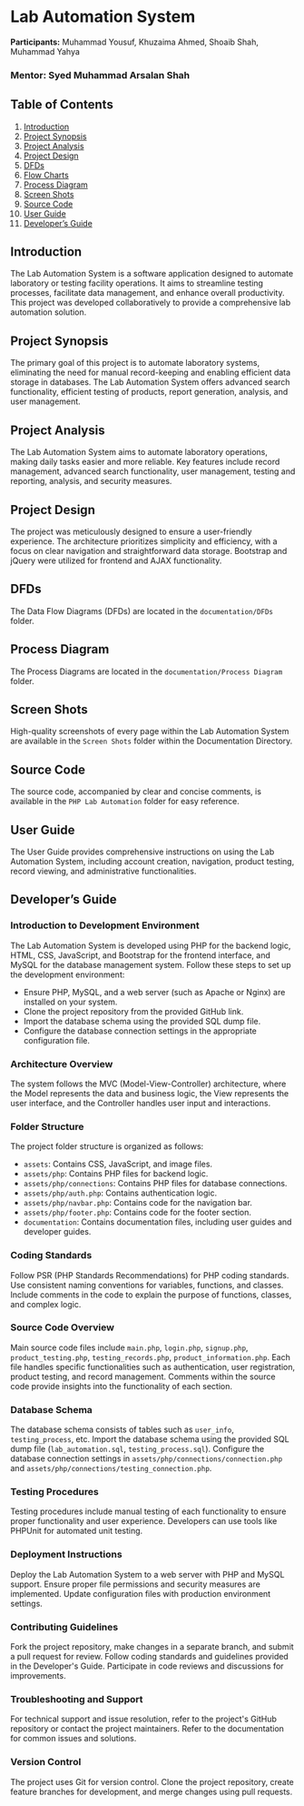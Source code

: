 # Lab Automation System

**Participants:** Muhammad Yousuf, Khuzaima Ahmed, Shoaib Shah, Muhammad Yahya
### **Mentor:** Syed Muhammad Arsalan Shah

## Table of Contents

1. [Introduction](#introduction)
2. [Project Synopsis](#project-synopsis)
3. [Project Analysis](#project-analysis)
4. [Project Design](#project-design)
5. [DFDs](#dfds)
6. [Flow Charts](#flow-charts)
7. [Process Diagram](#process-diagram)
8. [Screen Shots](#screen-shots)
9. [Source Code](#source-code)
10. [User Guide](#user-guide)
11. [Developer’s Guide](#developers-guide)

## Introduction
The Lab Automation System is a software application designed to automate laboratory or testing facility operations. It aims to streamline testing processes, facilitate data management, and enhance overall productivity. This project was developed collaboratively to provide a comprehensive lab automation solution.

## Project Synopsis
The primary goal of this project is to automate laboratory systems, eliminating the need for manual record-keeping and enabling efficient data storage in databases. The Lab Automation System offers advanced search functionality, efficient testing of products, report generation, analysis, and user management.

## Project Analysis
The Lab Automation System aims to automate laboratory operations, making daily tasks easier and more reliable. Key features include record management, advanced search functionality, user management, testing and reporting, analysis, and security measures.

## Project Design
The project was meticulously designed to ensure a user-friendly experience. The architecture prioritizes simplicity and efficiency, with a focus on clear navigation and straightforward data storage. Bootstrap and jQuery were utilized for frontend and AJAX functionality.

## DFDs
The Data Flow Diagrams (DFDs) are located in the `documentation/DFDs` folder.

## Process Diagram
The Process Diagrams are located in the `documentation/Process Diagram` folder.

## Screen Shots
High-quality screenshots of every page within the Lab Automation System are available in the `Screen Shots` folder within the Documentation Directory.

## Source Code
The source code, accompanied by clear and concise comments, is available in the `PHP Lab Automation` folder for easy reference.

## User Guide
The User Guide provides comprehensive instructions on using the Lab Automation System, including account creation, navigation, product testing, record viewing, and administrative functionalities.

## Developer’s Guide
### Introduction to Development Environment
The Lab Automation System is developed using PHP for the backend logic, HTML, CSS, JavaScript, and Bootstrap for the frontend interface, and MySQL for the database management system. Follow these steps to set up the development environment:
- Ensure PHP, MySQL, and a web server (such as Apache or Nginx) are installed on your system.
- Clone the project repository from the provided GitHub link.
- Import the database schema using the provided SQL dump file.
- Configure the database connection settings in the appropriate configuration file.

### Architecture Overview
The system follows the MVC (Model-View-Controller) architecture, where the Model represents the data and business logic, the View represents the user interface, and the Controller handles user input and interactions.

### Folder Structure
The project folder structure is organized as follows:
- `assets`: Contains CSS, JavaScript, and image files.
- `assets/php`: Contains PHP files for backend logic.
- `assets/php/connections`: Contains PHP files for database connections.
- `assets/php/auth.php`: Contains authentication logic.
- `assets/php/navbar.php`: Contains code for the navigation bar.
- `assets/php/footer.php`: Contains code for the footer section.
- `documentation`: Contains documentation files, including user guides and developer guides.

### Coding Standards
Follow PSR (PHP Standards Recommendations) for PHP coding standards. Use consistent naming conventions for variables, functions, and classes. Include comments in the code to explain the purpose of functions, classes, and complex logic.

### Source Code Overview
Main source code files include `main.php`, `login.php`, `signup.php`, `product_testing.php`, `testing_records.php`, `product_information.php`. Each file handles specific functionalities such as authentication, user registration, product testing, and record management. Comments within the source code provide insights into the functionality of each section.

### Database Schema
The database schema consists of tables such as `user_info`, `testing_process`, etc. Import the database schema using the provided SQL dump file (`lab_automation.sql`, `testing_process.sql`). Configure the database connection settings in `assets/php/connections/connection.php` and `assets/php/connections/testing_connection.php`.

### Testing Procedures
Testing procedures include manual testing of each functionality to ensure proper functionality and user experience. Developers can use tools like PHPUnit for automated unit testing.

### Deployment Instructions
Deploy the Lab Automation System to a web server with PHP and MySQL support. Ensure proper file permissions and security measures are implemented. Update configuration files with production environment settings.

### Contributing Guidelines
Fork the project repository, make changes in a separate branch, and submit a pull request for review. Follow coding standards and guidelines provided in the Developer's Guide. Participate in code reviews and discussions for improvements.

### Troubleshooting and Support
For technical support and issue resolution, refer to the project's GitHub repository or contact the project maintainers. Refer to the documentation for common issues and solutions.

### Version Control
The project uses Git for version control. Clone the project repository, create feature branches for development, and merge changes using pull requests.
